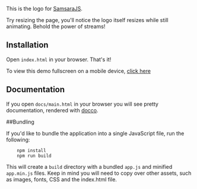 This is the logo for [SamsaraJS](http://samsaraJS.org). 

Try resizing the page, you'll notice the logo itself resizes while still animating. 
Behold the power of streams!

## Installation

Open `index.html` in your browser. That's it!

To view this demo fullscreen on a mobile device, [click here](http://samsarajs.org/demos/Logo)

## Documentation

If you open `docs/main.html` in your browser you will see pretty documentation, rendered with [docco](https://jashkenas.github.io/docco/).

##Bundling

If you'd like to bundle the application into a single JavaScript file, run the following:
 
```
	npm install
	npm run build
```

This will create a `build` directory with a bundled `app.js` and minified `app.min.js` files. Keep in mind
you will need to copy over other assets, such as images, fonts, CSS and the index.html file.